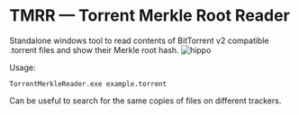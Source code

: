 # TMRR — Torrent Merkle Root Reader
Standalone windows tool to read contents of BitTorrent v2 compatible .torrent files and show their Merkle root hash.
![hippo](https://media.giphy.com/media/AaHigIDJbEGCzB4kcW/giphy.gif)

Usage:
```
TorrentMerkleReader.exe example.torrent
```

Can be useful to search for the same copies of files on different trackers.
